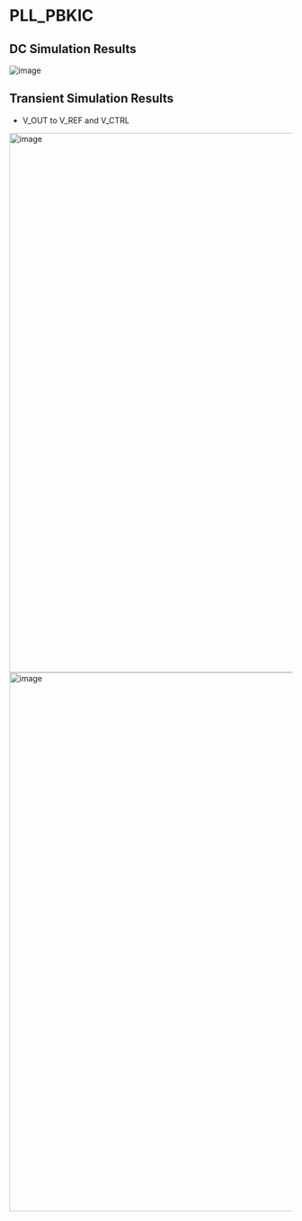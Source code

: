 # PLL_PBKIC

## DC Simulation Results

![image](https://github.com/huydo272/PLL_PBKIC/assets/84896940/418e295d-19b5-4e8e-ad89-e15f7ee0ec86)

## Transient Simulation Results

- V_OUT to V_REF and V_CTRL
  
<img width="960" alt="image" src="https://github.com/huydo272/PLL_PBKIC/assets/84896940/7620471d-4845-4224-9d98-af6ae877c60b">

<img width="959" alt="image" src="https://github.com/huydo272/PLL_PBKIC/assets/84896940/fe8c812e-0058-4226-9332-bc9f0fbcca09">


